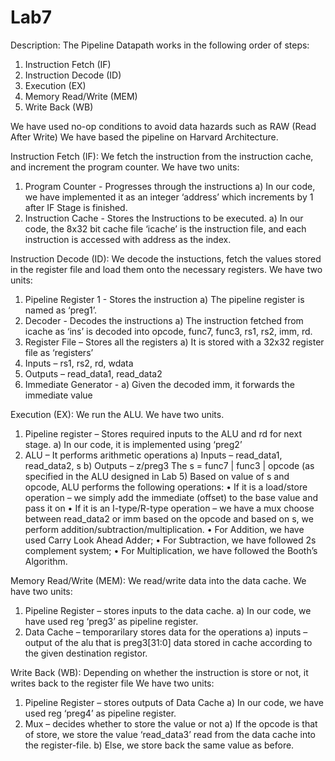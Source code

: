 # Lab7
Description:
The Pipeline Datapath works in the following order of steps:
1. Instruction Fetch (IF)
2. Instruction Decode (ID)
3. Execution (EX)
4. Memory Read/Write (MEM)
5. Write Back (WB)

We have used no-op conditions to avoid data hazards such as RAW (Read After Write) 
We have based the pipeline on Harvard Architecture.

Instruction Fetch (IF):
We fetch the instruction from the instruction cache, and increment the program counter.
We have two units:
1. Program Counter - Progresses through the instructions
a) In our code, we have implemented it as an integer ‘address’ which increments by 1 after IF 
Stage is finished.
2. Instruction Cache - Stores the Instructions to be executed.
a) In our code, the 8x32 bit cache file ‘icache’ is the instruction file, and each instruction is 
accessed with address as the index.

Instruction Decode (ID):
We decode the instuctions, fetch the values stored in the register file and load them onto the 
necessary registers.
We have two units:
1. Pipeline Register 1 - Stores the instruction
a) The pipeline register is named as ‘preg1’.
2. Decoder - Decodes the instructions
a) The instruction fetched from icache as ‘ins’ is decoded into opcode, func7, func3, rs1, rs2, 
imm, rd.
3. Register File – Stores all the registers
a) It is stored with a 32x32 register file as ‘registers’
1. Inputs – rs1, rs2, rd, wdata
2. Outputs – read_data1, read_data2
4. Immediate Generator -
a) Given the decoded imm, it forwards the immediate value

Execution (EX):
We run the ALU.
We have two units.
1. Pipeline register – Stores required inputs to the ALU and rd for next stage.
a) In our code, it is implemented using ‘preg2’
2. ALU – It performs arithmetic operations
a) Inputs – read_data1, read_data2, s
b) Outputs – z/preg3
The s = func7 | func3 | opcode (as specified in the ALU designed in Lab 5) 
Based on value of s and opcode, ALU performs the following operations:
• If it is a load/store operation – we simply add the immediate (offset) to the base value 
and pass it on
• If it is an I-type/R-type operation – we have a mux choose between read_data2 or imm 
based on the opcode and based on s, we perform addition/subtraction/multiplication. 
• For Addition, we have used Carry Look Ahead Adder;
• For Subtraction, we have followed 2s complement system;
• For Multiplication, we have followed the Booth’s Algorithm.

Memory Read/Write (MEM):
We read/write data into the data cache.
We have two units:
1. Pipeline Register – stores inputs to the data cache.
a) In our code, we have used reg ‘preg3’ as pipeline register.
2. Data Cache – temporarilary stores data for the operations
a) inputs – output of the alu that is preg3[31:0]
data stored in cache according to the given destination registor.

Write Back (WB):
Depending on whether the instruction is store or not, it writes back to the register file 
We have two units:
1. Pipeline Register – stores outputs of Data Cache
a) In our code, we have used reg ‘preg4’ as pipeline register.
2. Mux – decides whether to store the value or not
a) If the opcode is that of store, we store the value ‘read_data3’ read from the data cache 
into the register-file.
b) Else, we store back the same value as before.
